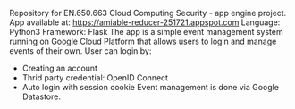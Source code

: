 Repository for EN.650.663 Cloud Computing Security - app engine project.
App available at: https://amiable-reducer-251721.appspot.com
Language: Python3
Framework: Flask
The app is a simple event management system running on Google Cloud Platform that allows users to login and manage events of their own. 
User can login by:
  - Creating an account
  - Thrid party credential: OpenID Connect  
  - Auto login with session cookie
Event management is done via Google Datastore. 

